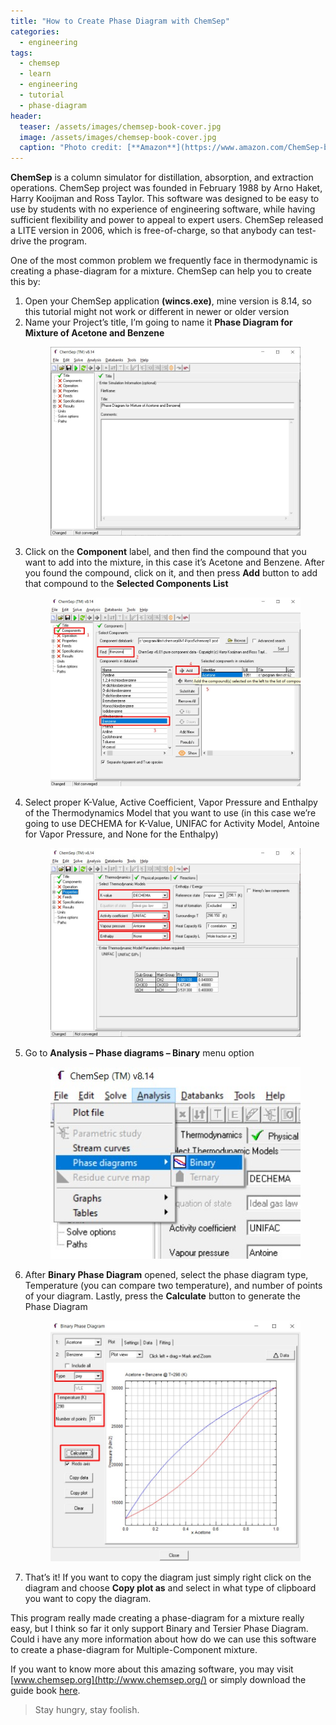 ```yaml
---
title: "How to Create Phase Diagram with ChemSep"
categories:
  - engineering
tags:
  - chemsep
  - learn
  - engineering
  - tutorial
  - phase-diagram
header:
  teaser: /assets/images/chemsep-book-cover.jpg
  image: /assets/images/chemsep-book-cover.jpg
  caption: "Photo credit: [**Amazon**](https://www.amazon.com/ChemSep-book-Ross-Taylor/dp/3831110689)"
---
```

  
**ChemSep** is a column simulator for distillation, absorption, and extraction operations. ChemSep project was founded in February 1988 by Arno Haket, Harry Kooijman and Ross Taylor. This software was designed to be easy to use by students with no experience of engineering software, while having sufficient flexibility and power to appeal to expert users. ChemSep released a LITE version in 2006, which is free-of-charge, so that anybody can test-drive the program.  
  
One of the most common problem we frequently face in thermodynamic is creating a phase-diagram for a mixture. ChemSep can help you to create this by:  
  
1. Open your ChemSep application **(wincs.exe)**, mine version is 8.14, so this tutorial might not work or different in newer or older version  
2. Name your Project’s title, I’m going to name it **Phase Diagram for Mixture of Acetone and Benzene** <figure><a href="\assets\images\phase-diagram-chemsep-1.jpg"><img src="\assets\images\phase-diagram-chemsep-1.jpg"></a></figure>  
3. Click on the **Component** label, and then find the compound that you want to add into the mixture, in this case it’s Acetone and Benzene. After you found the compound, click on it, and then press **Add** button to add that compound to the **Selected Components List**<figure><a href="\assets\images\phase-diagram-chemsep-2.jpg"><img src="\assets\images\phase-diagram-chemsep-2.jpg"></a></figure>  
4. Select proper K-Value, Active Coefficient, Vapor Pressure and Enthalpy of the Thermodynamics Model that you want to use (in this case we’re going to use DECHEMA for K-Value, UNIFAC for Activity Model, Antoine for Vapor Pressure, and None for the Enthalpy)<figure><a href="\assets\images\phase-diagram-chemsep-3.jpg"><img src="\assets\images\phase-diagram-chemsep-3.jpg"></a></figure>  
5. Go to **Analysis – Phase diagrams – Binary** menu option<figure><a href="\assets\images\phase-diagram-chemsep-4.jpg"><img src="\assets\images\phase-diagram-chemsep-4.jpg"></a></figure>  
6. After **Binary Phase Diagram** opened, select the phase diagram type, Temperature (you can compare two temperature), and number of points of your diagram. Lastly, press the **Calculate** button to generate the Phase Diagram<figure><a href="\assets\images\phase-diagram-chemsep-5.jpg"><img src="\assets\images\phase-diagram-chemsep-5.jpg"></a></figure>  
7. That’s it! If you want to copy the diagram just simply right click on the diagram and choose **Copy plot as** and select in what type of clipboard you want to copy the diagram.  

This program really made creating a phase-diagram for a mixture really easy, but I think so far it only support Binary and Tersier Phase Diagram. Could i have any more information about how do we can use this software to create a phase-diagram for Multiple-Component mixture.  

If you want to know more about this amazing software, you may visit [www.chemsep.org](http://www.chemsep.org/) or simply download the guide book [here](http://www.chemsep.org/book/docs/book2.pdf).  
  
> Stay hungry, stay foolish.